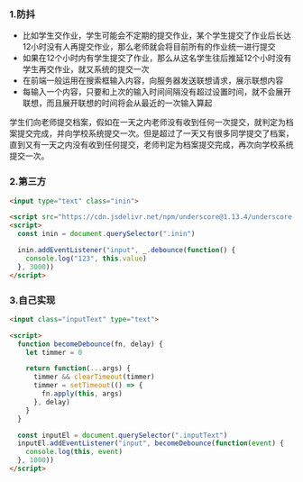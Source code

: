 ### 1.防抖

- 比如学生交作业，学生可能会不定期的提交作业，某个学生提交了作业后长达12小时没有人再提交作业，那么老师就会将目前所有的作业统一进行提交
- 如果在12个小时内有学生提交了作业，那么从这名学生往后推延12个小时没有学生再交作业，就又系统的提交一次
- 在前端一般运用在搜索框输入内容，向服务器发送联想请求，展示联想内容
- 每输入一个内容，只要和上次的输入时间间隔没有超过设置时间，就不会展开联想，而且展开联想的时间将会从最近的一次输入算起



学生们向老师提交档案，假如在一天之内老师没有收到任何一次提交，就判定为档案提交完成，并向学校系统提交一次。但是超过了一天又有很多同学提交了档案，直到又有一天之内没有收到任何提交，老师判定为档案提交完成，再次向学校系统提交一次。

### 2.第三方

```html
<input type="text" class="inin">

<script src="https://cdn.jsdelivr.net/npm/underscore@1.13.4/underscore-umd-min.js"></script>
<script>
  const inin = document.querySelector(".inin")

  inin.addEventListener("input", _.debounce(function() {
    console.log("123", this.value)
  }, 3000))
</script>
```

### 3.自己实现

```html
<input class="inputText" type="text">

<script>
  function becomeDebounce(fn, delay) {
    let timmer = 0

    return function(...args) {
      timmer && clearTimeout(timmer)
      timmer = setTimeout(() => {
        fn.apply(this, args)
      }, delay)
    }
  }

  const inputEl = document.querySelector(".inputText")
  inputEl.addEventListener("input", becomeDebounce(function(event) {
    console.log(this, event)
  }, 1000))
</script>
```

